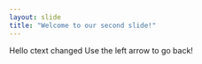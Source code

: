 ```yaml
---
layout: slide
title: "Welcome to our second slide!"
---
```

Hello ctext changed
Use the left arrow to go back!
